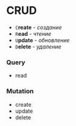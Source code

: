 # CRUD
- `C`**reate** - *создание*
- `R`**ead** - _чтение_
- `U`**pdate** - *обновление*
- `D`**elete** - *удаление*

### Query
- read
### Mutation
- create
- update
- delete